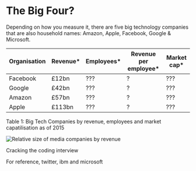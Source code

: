 # The Big Four?

Depending on how you measure it, there are five big technology companies that are also household names: Amazon, Apple, Facebook, Google & Microsoft.

Organisation  | Revenue*  | Employees* | Revenue per employee* | Market cap*
------------- | ----------| ---------  |  -------------------- | --------
Facebook      |  £12bn    |  ???       |  ?                    |  ???              
Google        |  £42bn    |  ???       |  ?                    |  ???                 
Amazon        |  £57bn    |  ???       |  ?                    |  ???                    
Apple         |  £113bn   |  ???       |  ?                    |  ???       

Table 1: Big Tech Companies by revenue, employees and market capatilisation as of 2015

![Relative size of media companies by revenue](https://pbs.twimg.com/media/COSS0T0WEAAJq4q.jpg)

Cracking the coding interview

For reference, twitter, ibm and microsoft
